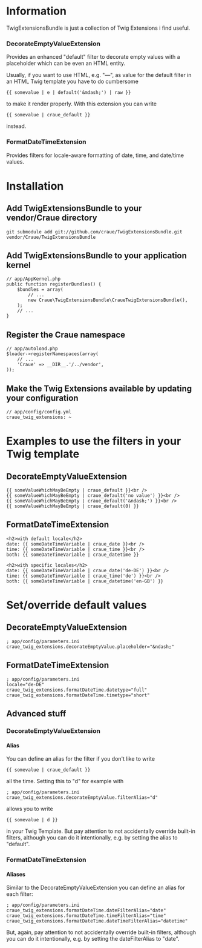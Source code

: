 # Information

TwigExtensionsBundle is just a collection of Twig Extensions i find useful.

### DecorateEmptyValueExtension

Provides an enhanced "default" filter to decorate empty values with a placeholder which can be even an HTML entity.

Usually, if you want to use HTML, e.g. "&mdash;", as value for the default filter in an HTML Twig template you have to
do cumbersome

	{{ somevalue | e | default('&mdash;') | raw }}

to make it render properly. With this extension you can write

	{{ somevalue | craue_default }}

instead.

### FormatDateTimeExtension

Provides filters for locale-aware formatting of date, time, and date/time values.

# Installation

## Add TwigExtensionsBundle to your vendor/Craue directory

	git submodule add git://github.com/craue/TwigExtensionsBundle.git vendor/Craue/TwigExtensionsBundle

## Add TwigExtensionsBundle to your application kernel

	// app/AppKernel.php
	public function registerBundles() {
		$bundles = array(
			// ...
			new Craue\TwigExtensionsBundle\CraueTwigExtensionsBundle(),
		);
		// ...
	}

## Register the Craue namespace

	// app/autoload.php
	$loader->registerNamespaces(array(
		// ...
		'Craue' => __DIR__.'/../vendor',
	));

## Make the Twig Extensions available by updating your configuration

	// app/config/config.yml
	craue_twig_extensions: ~

# Examples to use the filters in your Twig template

## DecorateEmptyValueExtension

	{{ someValueWhichMayBeEmpty | craue_default }}<br />
	{{ someValueWhichMayBeEmpty | craue_default('no value') }}<br />
	{{ someValueWhichMayBeEmpty | craue_default('&ndash;') }}<br />
	{{ someValueWhichMayBeEmpty | craue_default(0) }}

## FormatDateTimeExtension

	<h2>with default locale</h2>
	date: {{ someDateTimeVariable | craue_date }}<br />
	time: {{ someDateTimeVariable | craue_time }}<br />
	both: {{ someDateTimeVariable | craue_datetime }}

	<h2>with specific locales</h2>
	date: {{ someDateTimeVariable | craue_date('de-DE') }}<br />
	time: {{ someDateTimeVariable | craue_time('de') }}<br />
	both: {{ someDateTimeVariable | craue_datetime('en-GB') }}

# Set/override default values

## DecorateEmptyValueExtension

	; app/config/parameters.ini
	craue_twig_extensions.decorateEmptyValue.placeholder="&ndash;"

## FormatDateTimeExtension

	; app/config/parameters.ini
	locale="de-DE"
	craue_twig_extensions.formatDateTime.datetype="full"
	craue_twig_extensions.formatDateTime.timetype="short"

## Advanced stuff

### DecorateEmptyValueExtension

#### Alias

You can define an alias for the filter if you don't like to write

	{{ somevalue | craue_default }}

all the time. Setting this to "d" for example with

	; app/config/parameters.ini
	craue_twig_extensions.decorateEmptyValue.filterAlias="d"

allows you to write

	{{ somevalue | d }}

in your Twig Template. But pay attention to not accidentally override built-in filters, although you can do it
intentionally, e.g. by setting the alias to "default".

### FormatDateTimeExtension

#### Aliases

Similar to the DecorateEmptyValueExtension you can define an alias for each filter:

	; app/config/parameters.ini
	craue_twig_extensions.formatDateTime.dateFilterAlias="date"
	craue_twig_extensions.formatDateTime.timeFilterAlias="time"
	craue_twig_extensions.formatDateTime.dateTimeFilterAlias="datetime"

But, again, pay attention to not accidentally override built-in filters, although you can do it
intentionally, e.g. by setting the dateFilterAlias to "date".
